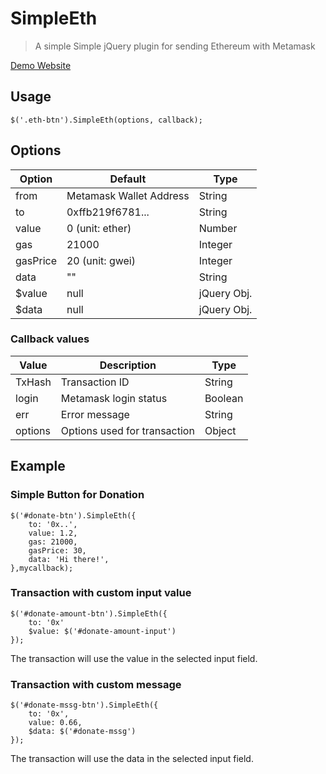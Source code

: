 # SimpleEth
> A simple Simple jQuery plugin for sending Ethereum with Metamask

[Demo Website](http://cryolite.me/SimpleEth)

## Usage
```
$('.eth-btn').SimpleEth(options, callback);
```

## Options
| Option |  Default  | Type| 
|-----  | -------|  -------|  
|from   |  Metamask Wallet Address  | String |
|to     |  0xffb219f6781...    | String
|value  |  0 (unit: ether) | Number |
|gas    |  21000  | Integer|
|gasPrice  |  20 (unit: gwei)| Integer |
|data   |  ""  | String |
|$value   |  null | jQuery Obj.|
|$data   |  null | jQuery Obj.|

### Callback values
| Value |  Description  | Type| 
|-----  | -------|  -------|  
|TxHash   |  Transaction ID  | String |
|login     |  Metamask login status    | Boolean
|err  |  Error message | String |
|options    |  Options used for transaction  | Object|


## Example

### Simple Button for Donation

```
$('#donate-btn').SimpleEth({
    to: '0x..',
    value: 1.2,
    gas: 21000,
    gasPrice: 30,
    data: 'Hi there!',
},mycallback);
```

### Transaction with custom input value

```
$('#donate-amount-btn').SimpleEth({
    to: '0x'
    $value: $('#donate-amount-input')
});
```
The transaction will use the value in the selected input field.

### Transaction with custom message
```
$('#donate-mssg-btn').SimpleEth({
    to: '0x',
    value: 0.66,
    $data: $('#donate-mssg')
});
```
The transaction will use the data in the selected input field.



